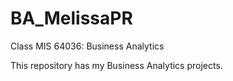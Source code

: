 # BA_MelissaPR
Class MIS 64036: Business Analytics

This repository has my Business Analytics projects. 
